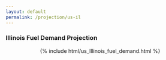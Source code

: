 ```yaml
---
layout: default
permalink: /projection/us-il
---
```


### Illinois Fuel Demand Projection

<p align="center">
    {% include html/us_Illinois_fuel_demand.html %}
</p>
